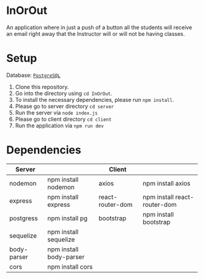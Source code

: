 # InOrOut

An application where in just a push of a button all the students will receive an email right away that the Instructor will or will not be having classes.

# Setup
Database: [`PostgreSQL`](https://www.postgresql.org/download/) 
1. Clone this repository.
2. Go into the directory using `cd InOrOut`.
3. To install the necessary dependencies, please run `npm install`.
4. Please go to server directory `cd server`
5. Run the server via `node index.js`
6. Please go to client directory `cd client`
7. Run the application via `npm run dev`

# Dependencies

| Server             |                              | Client             |                              |
|--------------------|------------------------------|--------------------|------------------------------|
| nodemon            | npm install nodemon          | axios              | npm install axios            |
| express            | npm install express          | react-router-dom   | npm install react-router-dom |
| postgress          | npm install pg               | bootstrap          | npm install bootstrap        |
| sequelize          | npm install sequelize        |
| body-parser        | npm install body-parser      |
| cors               | npm install cors             |

